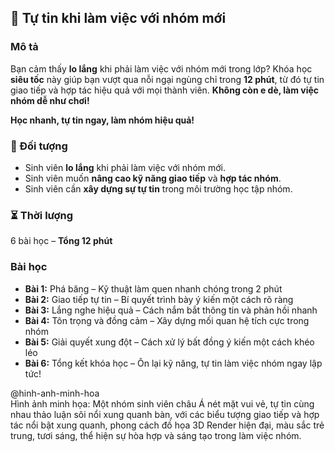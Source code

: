 ## 🚀 Tự tin khi làm việc với nhóm mới  

### Mô tả  
Bạn cảm thấy **lo lắng** khi phải làm việc với nhóm mới trong lớp? Khóa học **siêu tốc** này giúp bạn vượt qua nỗi ngại ngùng chỉ trong **12 phút**, từ đó tự tin giao tiếp và hợp tác hiệu quả với mọi thành viên. **Không còn e dè, làm việc nhóm dễ như chơi!**

**Học nhanh, tự tin ngay, làm nhóm hiệu quả!**

### 🎯 Đối tượng  
- Sinh viên **lo lắng** khi phải làm việc với nhóm mới.  
- Sinh viên muốn **nâng cao kỹ năng giao tiếp** và **hợp tác nhóm**.  
- Sinh viên cần **xây dựng sự tự tin** trong môi trường học tập nhóm.  

### ⏳ Thời lượng  
6 bài học – **Tổng 12 phút**  

### Bài học  
- **Bài 1:** Phá băng – Kỹ thuật làm quen nhanh chóng trong 2 phút  
- **Bài 2:** Giao tiếp tự tin – Bí quyết trình bày ý kiến một cách rõ ràng  
- **Bài 3:** Lắng nghe hiệu quả – Cách nắm bắt thông tin và phản hồi nhanh  
- **Bài 4:** Tôn trọng và đồng cảm – Xây dựng mối quan hệ tích cực trong nhóm  
- **Bài 5:** Giải quyết xung đột – Cách xử lý bất đồng ý kiến một cách khéo léo  
- **Bài 6:** Tổng kết khóa học – Ôn lại kỹ năng, tự tin làm việc nhóm ngay lập tức!  

@hinh-anh-minh-hoa  
Hình ảnh minh họa: Một nhóm sinh viên châu Á nét mặt vui vẻ, tự tin cùng nhau thảo luận sôi nổi xung quanh bàn, với các biểu tượng giao tiếp và hợp tác nổi bật xung quanh, phong cách đồ họa 3D Render hiện đại, màu sắc trẻ trung, tươi sáng, thể hiện sự hòa hợp và sáng tạo trong làm việc nhóm.